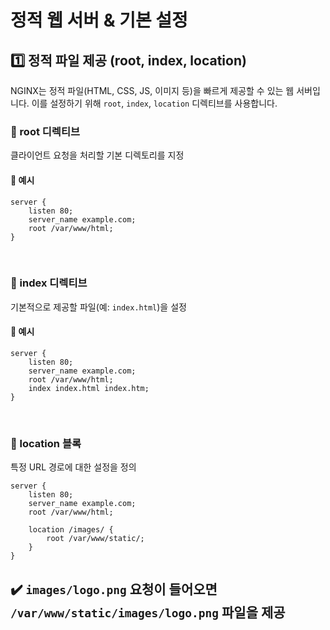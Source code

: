 # 정적 웹 서버 & 기본 설정
## 1️⃣ 정적 파일 제공 (root, index, location)
NGINX는 정적 파일(HTML, CSS, JS, 이미지 등)을 빠르게 제공할 수 있는 웹 서버입니다. 이를 설정하기 위해 `root`, `index`, `location` 디렉티브를 사용합니다.

### 🔹 root 디렉티브
클라이언트 요청을 처리할 기본 디렉토리를 지정
#### 🧐 예시
```nginx
server {
	listen 80;
	server_name example.com;
	root /var/www/html;
}
```
<br>

### 🔹 index 디렉티브
기본적으로 제공할 파일(예: `index.html`)을 설정
#### 🧐 예시
```nginx
server {
	listen 80;
	server_name example.com;
	root /var/www/html;
	index index.html index.htm;
}
``` 
<br>

### 🔹 location 블록
특정 URL 경로에 대한 설정을 정의
```nginx
server {
    listen 80;
    server_name example.com;
    root /var/www/html;

    location /images/ {
        root /var/www/static/;
    }
}
```
✔️ `images/logo.png` 요청이 들어오면 `/var/www/static/images/logo.png` 파일을 제공
---
<br>
